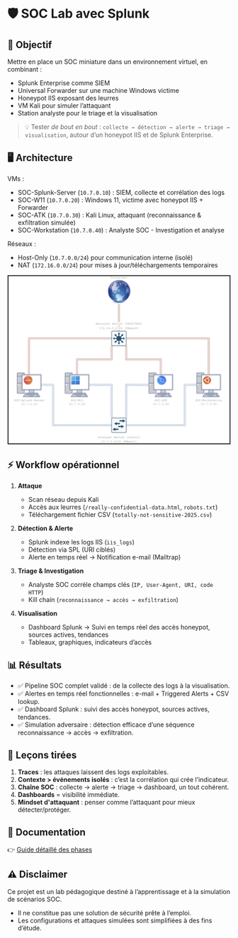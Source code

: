 # 🛡️ SOC Lab avec Splunk

## 🎯 Objectif

Mettre en place un SOC miniature dans un environnement virtuel, en combinant :  
  - Splunk Enterprise comme SIEM  
  - Universal Forwarder sur une machine Windows victime  
  - Honeypot IIS exposant des leurres  
  - VM Kali pour simuler l’attaquant  
  - Station analyste pour le triage et la visualisation  

> 💡 Tester *de bout en bout* : `collecte → détection → alerte → triage → visualisation`, autour d’un honeypot IIS et de Splunk Enterprise.  




## 🖥️ Architecture
VMs : 
- SOC-Splunk-Server (`10.7.0.10`) : SIEM, collecte et corrélation des logs  
- SOC-W11 (`10.7.0.20`)  : Windows 11, victime avec honeypot IIS + Forwarder  
- SOC-ATK (`10.7.0.30`)  : Kali Linux, attaquant (reconnaissance & exfiltration simulée)  
- SOC-Workstation (`10.7.0.40`)  : Analyste SOC - Investigation et analyse  

Réseaux :  
- Host-Only (`10.7.0.0/24`) pour communication interne (isolé)   
- NAT (`172.16.0.0/24`) pour mises à jour/téléchargements temporaires  

![workflow](./images/workflow.png)




## ⚡ Workflow opérationnel

1. **Attaque** 
   - Scan réseau depuis Kali  
   - Accès aux leurres (`/really-confidential-data.html`, `robots.txt`)  
   - Téléchargement fichier CSV (`totally-not-sensitive-2025.csv`)   

2. **Détection & Alerte** 
   - Splunk indexe les logs IIS (`iis_logs`)  
   - Détection via SPL (URI ciblés)   
   - Alerte en temps réel → Notification e-mail (Mailtrap)  

3. **Triage & Investigation**  
   - Analyste SOC corrèle champs clés (`IP, User-Agent, URI, code HTTP`)  
   - Kill chain (`reconnaissance → accès → exfiltration`)  

4. **Visualisation**  
   - Dashboard Splunk → Suivi en temps réel des accès honeypot, sources actives, tendances  
   - Tableaux, graphiques, indicateurs d’accès  



## 📊 Résultats
  - ✅ Pipeline SOC complet validé : de la collecte des logs à la visualisation.    
  - ✅ Alertes en temps réel fonctionnelles : e-mail + Triggered Alerts + CSV lookup.  
  - ✅ Dashboard Splunk : suivi des accès honeypot, sources actives, tendances.  
  - ✅ Simulation adversaire : détection efficace d’une séquence reconnaissance → accès → exfiltration.  


## 🧠 Leçons tirées

1. **Traces** : les attaques laissent des logs exploitables.  
2. **Contexte > événements isolés** : c’est la corrélation qui crée l’indicateur.  
3. **Chaîne SOC** : collecte → alerte → triage → dashboard, un tout cohérent.  
4. **Dashboards** = visibilité immédiate.  
5. **Mindset d'attaquant** : penser comme l’attaquant pour mieux détecter/protéger.  
 


## 📂 Documentation

👉 [Guide détaillé des phases](GUIDE.md)  



## ⚠️ Disclaimer

Ce projet est un lab pédagogique destiné à l’apprentissage et à la simulation de scénarios SOC.  
- Il ne constitue pas une solution de sécurité prête à l’emploi.  
- Les configurations et attaques simulées sont simplifiées à des fins d’étude.  







